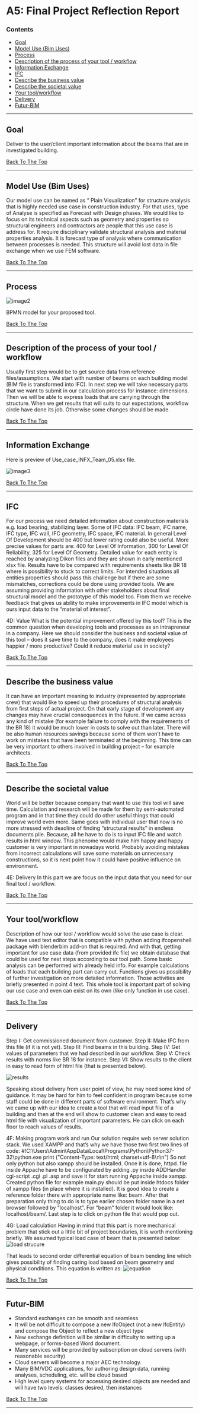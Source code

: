 # A5: Final Project Reflection Report



### Contents


- [Goal](#goal)
- [Model Use (Bim Uses)](#model-use-(bim-Uses))
- [Process](#process)
- [Description of the process of your tool / workflow](#description-of-the-process-of-your-tool-/-workflow)
- [Information Exchange](#information-exchange)
- [IFC](#ifc)
- [Describe the business value](#describe-the-business-value)
- [Describe the societal value](#describe-the-societal-value)
- [Your tool/workflow](#your-tool/workflow)
- [Delivery](#delivery)
- [Futur-BIM](#futur-bim)
---

## Goal

Deliver to the user/client important information about the beams that are in investigated building.




[Back To The Top](#A5:-Final-Project-Reflection-Report)

---

## Model Use (Bim Uses)
Our model use can be named as “ Plain Visualization” for structure analysis that is highly needed use case in construction industry. For that uses, type of Analyse is specified as Forecast with Design phases. We would like to focus on its technical aspects such as geometry and properties so structural engineers and contractors are people that this use case is address for. It require disciplinary validate structural analysis and material properties analysis. It is forecast type of analysis where communication between processes is needed. This structure will avoid lost data in file exchange when we use FEM software.

[Back To The Top](#A5:-Final-Project-Reflection-Report)

---

## Process

![image2](https://user-images.githubusercontent.com/114358326/198904215-21980c06-0209-4ae9-8a86-eac8c3553b8f.PNG)

BPMN model for your proposed tool.

[Back To The Top](#A5:-Final-Project-Reflection-Report)

---

## Description of the process of your tool / workflow

Usually first step would be to get source data from reference files/assumptions. We start with number of beams on each building model (BIM file is transformed into IFC). In next step we will take necessary parts that we want to submit in our calculation process for instance: dimensions. Then we will be able to express loads that are carrying through the structure. When we get results that will suits to our expectations, workflow circle have done its job. Otherwise some changes should be made.



[Back To The Top](#A5:-Final-Project-Reflection-Report)

---

## Information Exchange

Here is preview of Use_case_INFX_Team_05.xlsx file.

![image3](https://user-images.githubusercontent.com/114358326/198904295-5dca419e-386b-42a0-bafe-03ffe1588373.PNG)




[Back To The Top](#A5:-Final-Project-Reflection-Report)

---

## IFC

For our process we need detailed information about construction materials e.g. load bearing, stabilizing layer. Some of IFC data: IFC beam, iFC name, IFC type, IFC wall, IFC geometry, IFC space, IFC material. In general Level Of Development should be 400 but lower rating could also be useful. More precise values for parts are: 400 for Level Of Information, 300 for Level Of Reliability, 325 for Level Of Geometry. Detailed value for each entity is reached by analyzing Dikon files and they are shown in early mentioned xlsx file. Results have to be compared with requirements sheets like BR 18 where is possibility to stuck to correct limits. For intended situations all entities properties should pass this challenge but if there are some mismatches, corrections could be done using provided tools. We are assuming providing information with other stakeholders about final structural model and the prototype of this model too. From them we receive feedback that gives us ability to make improvements in IFC model which is ours input data to the “material of interest”.


4D: Value What is the potential improvement offered by this tool? This is the common question when developing tools and processes as an intrapreneur in a company. Here we should consider the business and societal value of this tool – does it save time to the company, does it make employees happier / more productive? Could it reduce material use in society?





[Back To The Top](#A5:-Final-Project-Reflection-Report)

---

## Describe the business value

It can have an important meaning to industry (represented by appropriate crew) that would like to speed up their procedures of structural analysis from first steps of actual project. On that early stage of development any changes may have crucial consequences in the future. If we came across any kind of mistake (for example failure to comply with the requirements of the BR 18) it would be much lower in costs to solve out than later. There will be also human resources savings because some of them won’t have to work on mistakes that have been terminated at the beginning. This time can be very important to others involved in building project – for example architects.




[Back To The Top](#A5:-Final-Project-Reflection-Report)

---

## Describe the societal value

World will be better because company that want to use this tool will save time. Calculation and research will be made for them by semi-automated program and in that time they could do other useful things that could improve world even more. Same goes with individual user that now is no more stressed with deadline of finding “structural results” in endless documents pile. Because, all he have to do is to input IFC file and watch results in html window. This phenome would make him happy and happy customer is very important in nowadays world. Probably avoiding mistakes from incorrect calculations will save some materials on unnecessary constructions, so it is next point how it could have positive influence on environment.

4E: Delivery In this part we are focus on the input data that you need for our final tool / workflow.





[Back To The Top](#A5:-Final-Project-Reflection-Report)

---


## Your tool/workflow


Description of how our tool / workflow would solve the use case is clear. We have used text editor that is compatible with python adding ifcopenshell package with blenderbim add-on that is required. And with that, getting important for use case data (from provided ifc file) we obtain database that could be used for next steps according to our tool path. Some basic analysis can be performed with already held info. For example calculations of loads that each building part can carry out. Functions gives us possibility of further investigation on more detailed information. Those activities are briefly presented in point 4 text. This whole tool is important part of solving our use case and even can exist on its own (like only function in use case).




[Back To The Top](#A5:-Final-Project-Reflection-Report)

---


## Delivery


Step I: Get commissioned document from customer.
Step II: Make IFC from this file (if it is not yet).
Step III: Find beams in this building.
Step IV: Get values of parameters that we had described in our workflow.
Step V: Check results with norms like BR 18 for instance.
Step VI: Show results to the client in easy to read form of html file (that is presented below).

 ![results](https://user-images.githubusercontent.com/114358326/204156557-1e21fd6b-ddfc-44ad-9b24-779f9f6998b2.JPG)


Speaking about delivery from user point of view, he may need some kind of guidance. It may be hard for him to feel confident in program because some staff could be done in different parts of software environment. That’s why we came up with our idea to create a tool that will read input file of a building and then at the end will show to customer clean and easy to read html file with visualization of important parameters. He can click on each floor to reach values of results.

4F: Making program work and run
Our solution require web server solution stack. We used XAMPP and that’s why we have those two first two lines of code:
#!C:\Users\Admin\AppData\Local\Programs\Python\Python37-32\python.exe
print ("Content-Type: text/html; charset=utf-8\n\n")
So not only python but also xampp should be installed. Once it is done, httpd. file inside Appache have to be configurated by adding .py inside ADDHandler cgi-script .cgi .pl .asp and save it for start running Appache inside xampp. 
Created python file for example main.py should be put inside htdocs folder of xampp files (in place where it is installed). It is good idea to create a reference folder there with appropriate name like: beam.
After that preparation only thing to do is to type earlier chosen folder name in a net browser followed by “localhost”. For “beam” folder it would look like: localhost/beam/. Last step is to click on python file that would pop out.

4G: Load calculation
Having in mind that this part is more mechanical problem that stick out a little bit of project boundaries, it is worth mentioning briefly. We assumed typical load case of beam that is presented below:
![load strucure](https://user-images.githubusercontent.com/114358326/204156612-ea53bd76-ba60-49a5-b8dc-4899e15d0ce1.JPG)

That leads to second order differential equation of beam bending line which gives possibility of finding caring load based on beam geometry and physical conditions. This equation is written as:
![equation](https://user-images.githubusercontent.com/114358326/204156658-d01dfccf-f4f4-4bcb-a6f0-3698519f5699.JPG)


[Back To The Top](#A5:-Final-Project-Reflection-Report)

---



## Futur-BIM


- Standard exchanges can be smooth and seamless
- It will be not difficult to compose a new IfcObject (not a new IfcEntity) and compose the Object to reflect a new object type 
- New exchange definition will be similar in difficulty to setting up a webpage, or forms-based Word document. 
- Many services will be provided by subscription on cloud servers
(with reasonable security)
- Cloud servers will become a major AEC technology. 
- Many BIM/VDC applications, for authoring design data, running analyses, scheduling, etc. will be cloud based 
- High level query systems for accessing desired objects are needed and will have two levels: classes desired, then instances




[Back To The Top](#A5:-Final-Project-Reflection-Report)

---